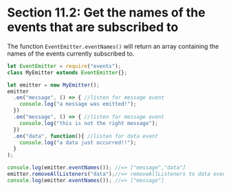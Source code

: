 # Section 11.2: Get the names of the events that are subscribed to

The function `EventEmitter.eventNames()` will return an array containing the names of the events currently
subscribed to.

```js
let EventEmitter = require("events");
class MyEmitter extends EventEmitter{};

let emitter = new MyEmitter();
emitter
  .on("message", () => { //listen for message event
    console.log("a message was emitted!");
  })
  .on("message", () => { //listen for message event
    console.log("this is not the right message");
  })
  .on("data", function(){ //listen for data event
    console.log("a data just occurred!!");
  }
);

console.log(emitter.eventNames()); //=> ["message","data"]
emitter.removeAllListeners("data");//=> removeAllListeners to data event
console.log(emitter.eventNames()); //=> ["message"]
```